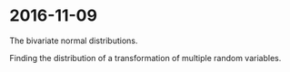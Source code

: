 # 2016-11-09

The bivariate normal distributions.

Finding the distribution of a transformation of multiple random variables.

